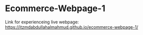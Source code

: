 # Ecommerce-Webpage-1
Link for experienceing live webpage: https://itzmdabdullahalmahmud.github.io/ecommerce-webpage-1/
